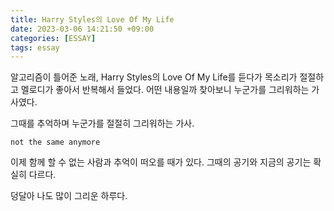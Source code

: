 ```yaml
---
title: Harry Styles의 Love Of My Life
date: 2023-03-06 14:21:50 +09:00
categories: [ESSAY]
tags: essay
---
```


알고리즘이 틀어준 노래, Harry Styles의 Love Of My Life를 듣다가 목소리가 절절하고 멜로디가 좋아서 반복해서 들었다. 어떤 내용일까 찾아보니 누군가를 그리워하는 가사였다.

그때를 추억하며 누군가를 절절히 그리워하는 가사.

```not the same anymore```

이제 함께 할 수 없는 사람과 추억이 떠오를 때가 있다. 그때의 공기와 지금의 공기는 확실히 다르다.  

덩달아 나도 많이 그리운 하루다.
